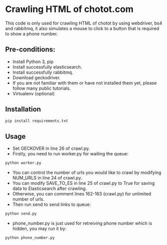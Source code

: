 # Crawling HTML of chotot.com
This code is only used for crawling HTML of chotot by using webdriver, bs4 and rabbitmq, it also simulates a mouse to click to a button that is required to show a phone number.

## Pre-conditions:
- Install Python 3, pip
- Install successfully elasticsearch.
- Install successfully rabbitmq.
- Download geckodriver.
- If you are not familiar with them or have not installed them yet, please follow many public tutorials.
- Virtualenv (optional)

## Installation
```bash
pip install requirements.txt
```

## Usage
- Set GECKOVER in line 26 of crawl.py.
- Firstly, you need to run worker.py for waiting the queue:
```bash
python worker.py
```

- You can control the number of urls you would like to crawl by modifying NUM_URLS in line 24 of crawl.py.
- You can modify SAVE_TO_ES in line 25 of crawl.py to True for saving data to Elasticsearch after crawling.
- Otherwise, you can comment lines 162-163 (crawl.py) for unlimited number of urls.
- Then run send to send links to queue:
```bash
python send.py
```

- phone_number.py is just used for retreiving phone number which is hidden, you may run it by:
```bash
python phone_number.py
```

